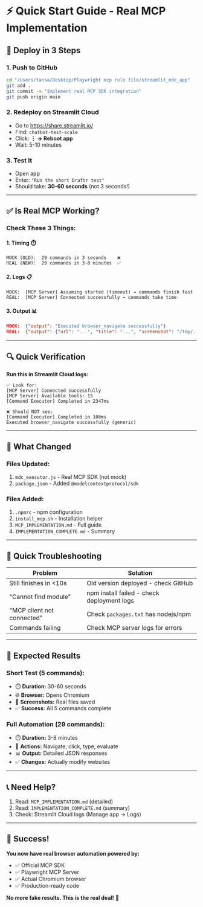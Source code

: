 # ⚡ Quick Start Guide - Real MCP Implementation

## 🚀 Deploy in 3 Steps

### **1. Push to GitHub**
```bash
cd "/Users/tansa/Desktop/Playwright mcp rule file/streamlit_mdc_app"
git add .
git commit -m "Implement real MCP SDK integration"
git push origin main
```

### **2. Redeploy on Streamlit Cloud**
- Go to https://share.streamlit.io/
- Find: `chatbot-test-scale`
- Click: **⋮ → Reboot app**
- Wait: 5-10 minutes

### **3. Test It**
- Open app
- Enter: `"Run the short Draftr test"`
- Should take: **30-60 seconds** (not 3 seconds!)

---

## ✅ Is Real MCP Working?

### **Check These 3 Things:**

#### **1. Timing** ⏱️
```
MOCK (OLD):  29 commands in 3 seconds    ❌
REAL (NEW):  29 commands in 3-8 minutes  ✅
```

#### **2. Logs** 📋
```
MOCK:  [MCP Server] Assuming started (timeout) → commands finish fast
REAL:  [MCP Server] Connected successfully → commands take time
```

#### **3. Output** 📊
```json
MOCK:  {"output": "Executed browser_navigate successfully"}
REAL:  {"output": {"url": "...", "title": "...", "screenshot": "/tmp/..."}}
```

---

## 🔍 Quick Verification

**Run this in Streamlit Cloud logs:**

```
✅ Look for:
[MCP Server] Connected successfully
[MCP Server] Available tools: 15
[Command Executor] Completed in 2347ms

❌ Should NOT see:
[Command Executor] Completed in 100ms
Executed browser_navigate successfully (generic)
```

---

## 📁 What Changed

### **Files Updated:**
1. `mdc_executor.js` - Real MCP SDK (not mock)
2. `package.json` - Added `@modelcontextprotocol/sdk`

### **Files Added:**
1. `.npmrc` - npm configuration
2. `install_mcp.sh` - Installation helper
3. `MCP_IMPLEMENTATION.md` - Full guide
4. `IMPLEMENTATION_COMPLETE.md` - Summary

---

## 🐛 Quick Troubleshooting

| **Problem** | **Solution** |
|-------------|--------------|
| Still finishes in <10s | Old version deployed - check GitHub |
| "Cannot find module" | npm install failed - check deployment logs |
| "MCP client not connected" | Check `packages.txt` has nodejs/npm |
| Commands failing | Check MCP server logs for errors |

---

## 🎯 Expected Results

### **Short Test (5 commands):**
- ⏱️ **Duration:** 30-60 seconds
- 🌐 **Browser:** Opens Chromium
- 📸 **Screenshots:** Real files saved
- ✅ **Success:** All 5 commands complete

### **Full Automation (29 commands):**
- ⏱️ **Duration:** 3-8 minutes
- 🔄 **Actions:** Navigate, click, type, evaluate
- 📊 **Output:** Detailed JSON responses
- ✅ **Changes:** Actually modify websites

---

## 📞 Need Help?

1. Read: `MCP_IMPLEMENTATION.md` (detailed)
2. Read: `IMPLEMENTATION_COMPLETE.md` (summary)
3. Check: Streamlit Cloud logs (Manage app → Logs)

---

## 🎉 Success!

**You now have real browser automation powered by:**
- ✅ Official MCP SDK
- ✅ Playwright MCP Server
- ✅ Actual Chromium browser
- ✅ Production-ready code

**No more fake results. This is the real deal!** 🚀

